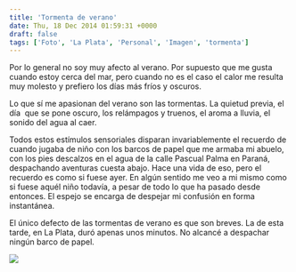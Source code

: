 ```yaml
---
title: 'Tormenta de verano'
date: Thu, 18 Dec 2014 01:59:31 +0000
draft: false
tags: ['Foto', 'La Plata', 'Personal', 'Imagen', 'tormenta']
---
```


Por lo general no soy muy afecto al verano. Por supuesto que me gusta cuando 
estoy cerca del mar, pero cuando no es el caso el calor me resulta muy molesto 
y prefiero los días más fríos y oscuros. 

Lo que sí me apasionan del verano son las tormentas. La quietud previa, el día 
que se pone oscuro, los relámpagos y truenos, el aroma a lluvia, el sonido del 
agua al caer. 

Todos estos estímulos sensoriales disparan invariablemente el recuerdo de 
cuando jugaba de niño con los barcos de papel que me armaba mi abuelo, con los 
pies descalzos en el agua de la calle Pascual Palma en Paraná, despachando 
aventuras cuesta abajo. Hace una vida de eso, pero el recuerdo es como si fuese
ayer. En algún sentido me veo a mi mismo como si fuese aquél niño todavía, a 
pesar de todo lo que ha pasado desde entonces. El espejo se encarga de despejar 
mi confusión en forma instantánea. 

El único defecto de las tormentas de verano es que son breves. La de esta 
tarde, en La Plata, duró apenas unos minutos. No alcancé a despachar ningún 
barco de papel. 

[![](https://farm8.staticflickr.com/7494/15858886078_b80f775f4d_z.jpg)](https://flic.kr/p/qaoWjj)
